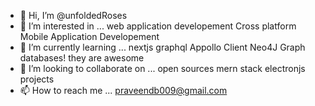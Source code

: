 - 👋 Hi, I’m @unfoldedRoses
- 👀 I’m interested in ... web application developement Cross platform Mobile Application Developement
- 🌱 I’m currently learning ... nextjs graphql Appollo Client  Neo4J Graph databases! they are awesome
- 💞️ I’m looking to collaborate on ... open sources mern stack electronjs projects
- 📫 How to reach me ... praveendb009@gmail.com

<!---
unfoldedRoses/unfoldedRoses is a ✨ special ✨ repository where developer called praveen maintain hes Programmes developement productivity since years!
--->
